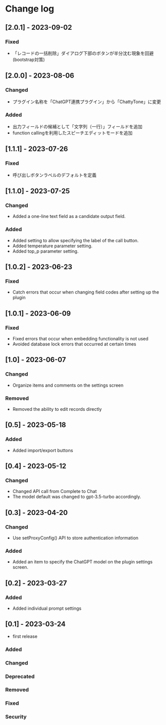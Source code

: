 
# Change log
## [2.0.1] - 2023-09-02
### Fixed
- 「レコードの一括削除」ダイアログ下部のボタンが半分沈む現象を回避(bootstrap対策)

## [2.0.0] - 2023-08-06
### Changed
- プラグイン名称を「ChatGPT連携プラグイン」から「ChattyTone」に変更

### Added
- 出力フィールドの候補として「文字列（一行）」フィールドを追加
- function callingを利用したスピーチエディットモードを追加

## [1.1.1] - 2023-07-26
### Fixed
- 呼び出しボタンラベルのデフォルトを定義

## [1.1.0] - 2023-07-25
### Changed
- Added a one-line text field as a candidate output field.

### Added
- Added setting to allow specifying the label of the call button.
- Added temperature parameter setting.
- Added top_p parameter setting.

## [1.0.2] - 2023-06-23
### Fixed
- Catch errors that occur when changing field codes after setting up the plugin

## [1.0.1] - 2023-06-09

### Fixed
- Fixed errors that occur when embedding functionality is not used
- Avoided database lock errors that occurred at certain times

## [1.0] - 2023-06-07
### Changed
- Organize items and comments on the settings screen

### Removed
- Removed the ability to edit records directly

## [0.5] - 2023-05-18
### Added
- Added import/export buttons

## [0.4] - 2023-05-12
### Changed
- Changed API call from Complete to Chat
- The model default was changed to gpt-3.5-turbo accordingly.

## [0.3] - 2023-04-20
### Changed
- Use setProxyConfig() API to store authentication information
### Added
- Added an item to specify the ChatGPT model on the plugin settings screen.

## [0.2] - 2023-03-27
### Added
- Added individual prompt settings

## [0.1] - 2023-03-24
- first release

### Added
### Changed
### Deprecated
### Removed
### Fixed
### Security
